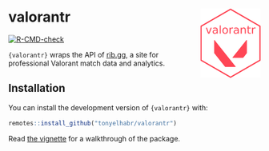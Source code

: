 # valorantr <img src="man/figures/logo.png" align="right" height="139" />

<!-- badges: start -->

[![R-CMD-check](https://github.com/tonyelhabr/valorantr/actions/workflows/R-CMD-check.yaml/badge.svg)](https://github.com/tonyelhabr/valorantr/actions/workflows/R-CMD-check.yaml)

<!-- badges: end -->

`{valorantr}` wraps the API of [rib.gg](https://rib.gg), a site for professional Valorant match data and analytics.

## Installation

You can install the development version of `{valorantr}` with:

``` r
remotes::install_github("tonyelhabr/valorantr")
```

Read [the vignette](https://tonyelhabr.github.io/valorantr/articles/valorantr.html) for a walkthrough of the package.